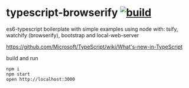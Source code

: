 # typescript-browserify [![build](https://travis-ci.org/daggerok/nodejs.svg?branch=typescript-browserify)](https://travis-ci.org/daggerok/nodejs)

es6-typescript boilerplate with simple examples using node with: tsify, watchify (browserify), bootstrap and local-web-server

https://github.com/Microsoft/TypeScript/wiki/What's-new-in-TypeScript

build and run

```shell
npm i
npm start
open http://localhost:3000
```
